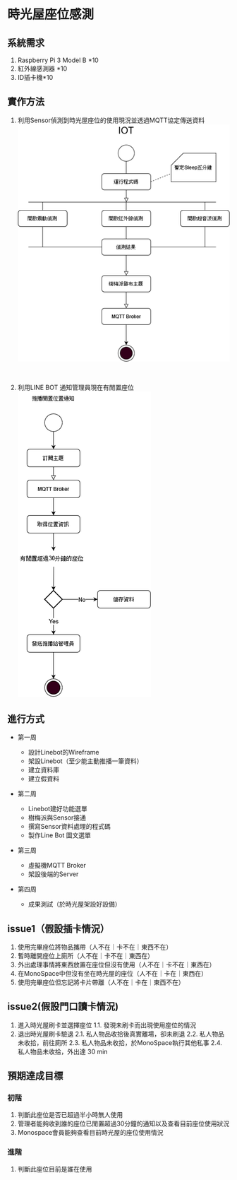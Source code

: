 <!--
 * @Author: your name
 * @Date: 2022-04-01 14:53:07
 * @LastEditTime: 2022-04-01 17:03:34
 * @LastEditors: Please set LastEditors
 * @Description: 打开koroFileHeader查看配置 进行设置: https://github.com/OBKoro1/koro1FileHeader/wiki/%E9%85%8D%E7%BD%AE
 * @FilePath: \time-house-sensor\README.md
-->
# 時光屋座位感測

## 系統需求
1. Raspberry Pi 3 Model B *10
2. 紅外線感測器 *10
3. ID插卡機*10



## 實作方法
1. 利用Sensor偵測到時光屋座位的使用現況並透過MQTT協定傳送資料
![avatar](./img/IotSensor.png)

<br>

2. 利用LINE BOT 通知管理員現在有閒置座位
![avatar](./img/LinePushAdmin.png)


## 進行方式
- 第一周
    - 設計Linebot的Wireframe
    - 架設Linebot（至少能主動推播一筆資料）
    - 建立資料庫
    - 建立假資料

- 第二周
    - Linebot建好功能選單
    - 樹梅派與Sensor接通
    - 撰寫Sensor資料處理的程式碼
    - 製作Line Bot 圖文選單
- 第三周
    - 虛擬機MQTT Broker
    - 架設後端的Server
- 第四周
    - 成果測試（於時光屋架設好設備）

## issue1（假設插卡情況）
1. 使用完畢座位將物品攜帶（人不在｜卡不在｜東西不在）
2. 暫時離開座位上廁所（人不在｜卡不在｜東西在）
3. 外出處理事情將東西放置在座位但沒有使用（人不在｜卡不在｜東西在）
4. 在MonoSpace中但沒有坐在時光屋的座位（人不在｜卡在｜東西在）
5. 使用完畢座位但忘記將卡片帶離（人不在｜卡在｜東西不在）

## issue2(假設門口讀卡情況)
1. 進入時光屋刷卡並選擇座位
    1.1. 發現未刷卡而出現使用座位的情況
2. 退出時光屋刷卡驗退
    2.1. 私人物品收拾後真實離場，卻未刷退
    2.2. 私人物品未收拾，前往廁所
    2.3. 私人物品未收拾，於MonoSpace執行其他私事
    2.4. 私人物品未收拾，外出達 30 min

## 預期達成目標
### 初階
1. 判斷此座位是否已超過半小時無人使用
2. 管理者能夠收到誰的座位已閒置超過30分鐘的通知以及查看目前座位使用狀況
3. Monospace會員能夠查看目前時光屋的座位使用情況
### 進階
1. 判斷此座位目前是誰在使用



